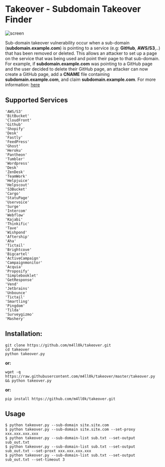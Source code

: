 # Takeover - Subdomain Takeover Finder

![screen](https://i.imgur.com/rggaoj8.png)

Sub-domain takeover vulnerability occur when a sub-domain (**subdomain.example.com**) is pointing to a service (e.g: **GitHub**, **AWS/S3**,..) that has been removed or deleted. This allows an attacker to set up a page on the service that was being used and point their page to that sub-domain. For example, if **subdomain.example.com** was pointing to a GitHub page and the user decided to delete their GitHub page, an attacker can now create a GitHub page, add a **CNAME** file containing **subdomain.example.com**, and claim **subdomain.example.com**. For more information: [here](https://labs.detectify.com/2014/10/21/hostile-subdomain-takeover-using-herokugithubdesk-more/)

## Supported Services

```
'AWS/S3'
'BitBucket'
'CloudFront'
'Github'
'Shopify'
'Desk'
'Fastly'
'FeedPress'
'Ghost'
'Heroku'
'Pantheon'
'Tumbler'
'Wordpress'
'Desk'
'ZenDesk'
'TeamWork'
'Helpjuice'
'Helpscout'
'S3Bucket'
'Cargo'
'StatuPage'
'Uservoice'
'Surge'
'Intercom'
'Webflow'
'Kajabi'
'Thinkific'
'Tave'
'Wishpond'
'Aftership'
'Aha'
'Tictail'
'Brightcove'
'Bigcartel'
'ActiveCampaign'
'Campaignmonitor'
'Acquia'
'Proposify'
'Simplebooklet'
'GetResponse'
'Vend'
'Jetbrains'
'Unbounce'
'Tictail'
'Smartling'
'Pingdom'
'Tilda'
'Surveygizmo'
'Mashery'
```

## Installation:

```shell
git clone https://github.com/m4ll0k/takeover.git
cd takeover
python takeover.py
```

**or:**

```
wget -q https://raw.githubusercontent.com/m4ll0k/takeover/master/takeover.py && python takeover.py
```

**or:**

```
pip install https://github.com/m4ll0k/takeover.git
```

## Usage

```
$ python takeover.py --sub-domain site.site.com
$ python takeover.py --sub-domain site.site.com --set-proxy xxx.xxx.xxx.xxx
$ python takeover.py --sub-domain-list sub.txt --set-output sub_out.txt
$ python takeover.py --sub-domain-list sub.txt --set-output sub_out.txt --set-proxt xxx.xxx.xxx.xxx
$ python takeover.py --sub-domain-list sub.txt --set-output sub_out.txt --set-timeout 3
```
